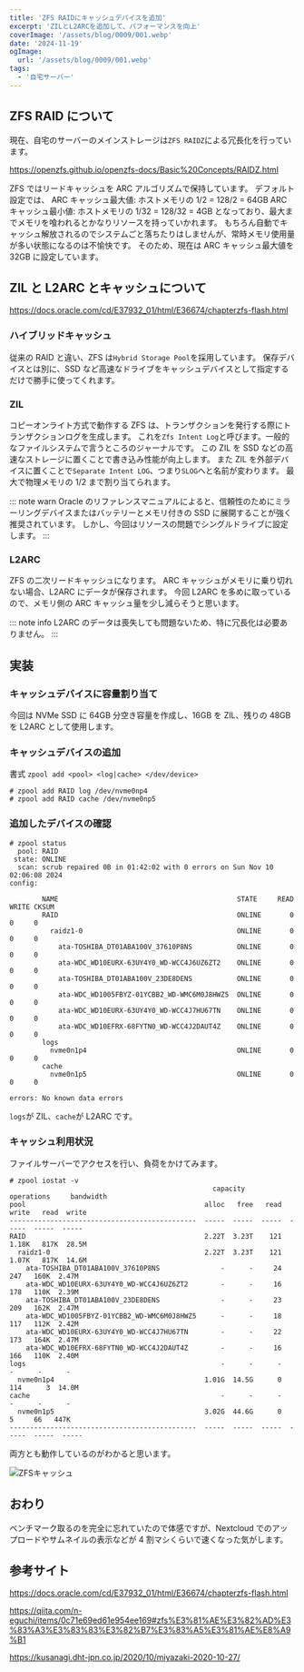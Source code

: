 ```yaml
---
title: 'ZFS RAIDにキャッシュデバイスを追加'
excerpt: 'ZILとL2ARCを追加して、パフォーマンスを向上'
coverImage: '/assets/blog/0009/001.webp'
date: '2024-11-19'
ogImage:
  url: '/assets/blog/0009/001.webp'
tags:
  - '自宅サーバー'
---
```


## ZFS RAID について

現在、自宅のサーバーのメインストレージは`ZFS RAIDZ`による冗長化を行っています。

https://openzfs.github.io/openzfs-docs/Basic%20Concepts/RAIDZ.html

ZFS ではリードキャッシュを ARC アルゴリズムで保持しています。
デフォルト設定では、
ARC キャッシュ最大値: ホストメモリの 1/2 = 128/2 = 64GB
ARC キャッシュ最小値: ホストメモリの 1/32 = 128/32 = 4GB
となっており、最大までメモリを喰われるとかなりリソースを持っていかれます。
もちろん自動でキャッシュ解放されるのでシステムごと落ちたりはしませんが、常時メモリ使用量が多い状態になるのは不愉快です。
そのため、現在は ARC キャッシュ最大値を 32GB に設定しています。

## ZIL と L2ARC とキャッシュについて

https://docs.oracle.com/cd/E37932_01/html/E36674/chapterzfs-flash.html

### ハイブリッドキャッシュ

従来の RAID と違い、ZFS は`Hybrid Storage Pool`を採用しています。
保存デバイスとは別に、SSD など高速なドライブをキャッシュデバイスとして指定するだけで勝手に使ってくれます。

### ZIL

コピーオンライト方式で動作する ZFS は、トランザクションを発行する際にトランザクションログを生成します。
これを`Zfs Intent Log`と呼びます。一般的なファイルシステムで言うところのジャーナルです。
この ZIL を SSD などの高速なストレージに置くことで書き込み性能が向上します。
また ZIL を外部デバイスに置くことで`Separate Intent LOG`、つまり`SLOG`へと名前が変わります。
最大で物理メモリの 1/2 まで割り当てられます。

::: note warn
Oracle のリファレンスマニュアルによると、信頼性のためにミラーリングデバイスまたはバッテリーとメモリ付きの SSD に展開することが強く推奨されています。
しかし、今回はリソースの問題でシングルドライブに設定します。
:::

### L2ARC

ZFS の二次リードキャッシュになります。
ARC キャッシュがメモリに乗り切れない場合、L2ARC にデータが保存されます。
今回 L2ARC を多めに取っているので、メモリ側の ARC キャッシュ量を少し減らそうと思います。

::: note info
L2ARC のデータは喪失しても問題ないため、特に冗長化は必要ありません。
:::

## 実装

### キャッシュデバイスに容量割り当て

今回は NVMe SSD に 64GB 分空き容量を作成し、16GB を ZIL、残りの 48GB を L2ARC として使用します。

### キャッシュデバイスの追加

書式
`zpool add <pool> <log|cache> </dev/device>`

```text:console
# zpool add RAID log /dev/nvme0np4
# zpool add RAID cache /dev/nvme0np5
```

### 追加したデバイスの確認

```text:console
# zpool status
  pool: RAID
 state: ONLINE
  scan: scrub repaired 0B in 01:42:02 with 0 errors on Sun Nov 10 02:06:08 2024
config:

        NAME                                            STATE     READ WRITE CKSUM
        RAID                                            ONLINE       0     0     0
          raidz1-0                                      ONLINE       0     0     0
            ata-TOSHIBA_DT01ABA100V_37610P8NS           ONLINE       0     0     0
            ata-WDC_WD10EURX-63UY4Y0_WD-WCC4J6UZ6ZT2    ONLINE       0     0     0
            ata-TOSHIBA_DT01ABA100V_23DE8DENS           ONLINE       0     0     0
            ata-WDC_WD1005FBYZ-01YCBB2_WD-WMC6M0J8HWZ5  ONLINE       0     0     0
            ata-WDC_WD10EURX-63UY4Y0_WD-WCC4J7HU67TN    ONLINE       0     0     0
            ata-WDC_WD10EFRX-68FYTN0_WD-WCC4J2DAUT4Z    ONLINE       0     0     0
        logs
          nvme0n1p4                                     ONLINE       0     0     0
        cache
          nvme0n1p5                                     ONLINE       0     0     0

errors: No known data errors
```

`logs`が ZIL、`cache`が L2ARC です。

### キャッシュ利用状況

ファイルサーバーでアクセスを行い、負荷をかけてみます。

```text:console
# zpool iostat -v
                                                  capacity     operations     bandwidth
pool                                            alloc   free   read  write   read  write
----------------------------------------------  -----  -----  -----  -----  -----  -----
RAID                                            2.22T  3.23T    121  1.18K   817K  28.5M
  raidz1-0                                      2.22T  3.23T    121  1.07K   817K  14.6M
    ata-TOSHIBA_DT01ABA100V_37610P8NS               -      -     24    247   160K  2.47M
    ata-WDC_WD10EURX-63UY4Y0_WD-WCC4J6UZ6ZT2        -      -     16    178   110K  2.39M
    ata-TOSHIBA_DT01ABA100V_23DE8DENS               -      -     23    209   162K  2.47M
    ata-WDC_WD1005FBYZ-01YCBB2_WD-WMC6M0J8HWZ5      -      -     18    117   112K  2.42M
    ata-WDC_WD10EURX-63UY4Y0_WD-WCC4J7HU67TN        -      -     22    173   164K  2.47M
    ata-WDC_WD10EFRX-68FYTN0_WD-WCC4J2DAUT4Z        -      -     16    166   110K  2.40M
logs                                                -      -      -      -      -      -
  nvme0n1p4                                     1.01G  14.5G      0    114      3  14.0M
cache                                               -      -      -      -      -      -
  nvme0n1p5                                     3.02G  44.6G      0      5     66   447K
----------------------------------------------  -----  -----  -----  -----  -----  -----
```

両方とも動作しているのがわかると思います。

![ZFSキャッシュ](/assets/blog/0009/001.webp)

## おわり

ベンチマーク取るのを完全に忘れていたので体感ですが、Nextcloud でのアップロードやサムネイルの表示などが 4 割マシくらいで速くなった気がします。

## 参考サイト

https://docs.oracle.com/cd/E37932_01/html/E36674/chapterzfs-flash.html

https://qiita.com/n-eguchi/items/0c71e69ed61e954ee169#zfs%E3%81%AE%E3%82%AD%E3%83%A3%E3%83%83%E3%82%B7%E3%83%A5%E3%81%AE%E8%A9%B1

https://kusanagi.dht-jpn.co.jp/2020/10/miyazaki-2020-10-27/
